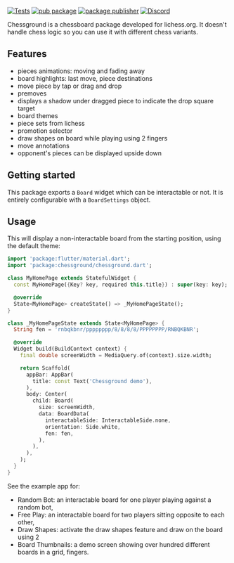 [![Tests](https://github.com/lichess-org/flutter-chessground/workflows/Test/badge.svg)](https://github.com/lichess-org/flutter-chessground/actions?query=workflow%3A%22Test%22)
[![pub package](https://img.shields.io/pub/v/chessground.svg)](https://pub.dev/packages/chessground)
[![package publisher](https://img.shields.io/pub/publisher/chessground.svg)](https://pub.dev/packages/chessground/publisher)
[![Discord](https://img.shields.io/discord/280713822073913354?label=Discord&logo=discord&style=flat)](https://discord.com/channels/280713822073913354/807722604478988348)

Chessground is a chessboard package developed for lichess.org. It doesn't handle
chess logic so you can use it with different chess variants.

## Features

- pieces animations: moving and fading away
- board highlights: last move, piece destinations
- move piece by tap or drag and drop
- premoves
- displays a shadow under dragged piece to indicate the drop square target
- board themes
- piece sets from lichess
- promotion selector
- draw shapes on board while playing using 2 fingers
- move annotations
- opponent's pieces can be displayed upside down

## Getting started

This package exports a `Board` widget which can be interactable or not. It is
entirely configurable with a `BoardSettings` object.

## Usage

This will display a non-interactable board from the starting position, using the
default theme:

```dart
import 'package:flutter/material.dart';
import 'package:chessground/chessground.dart';

class MyHomePage extends StatefulWidget {
  const MyHomePage({Key? key, required this.title}) : super(key: key);

  @override
  State<MyHomePage> createState() => _MyHomePageState();
}

class _MyHomePageState extends State<MyHomePage> {
  String fen = 'rnbqkbnr/pppppppp/8/8/8/8/PPPPPPPP/RNBQKBNR';

  @override
  Widget build(BuildContext context) {
    final double screenWidth = MediaQuery.of(context).size.width;

    return Scaffold(
      appBar: AppBar(
        title: const Text('Chessground demo'),
      ),
      body: Center(
        child: Board(
          size: screenWidth,
          data: BoardData(
            interactableSide: InteractableSide.none,
            orientation: Side.white,
            fen: fen,
          ),
        ),
      ),
    );
  }
}
```

See the example app for:
- Random Bot: an interactable board for one player playing against a random bot,
- Free Play: an interactable board for two players sitting opposite to each other,
- Draw Shapes: activate the draw shapes feature and draw on the board using 2
- Board Thumbnails: a demo screen showing over hundred different boards in a grid,
  fingers.
